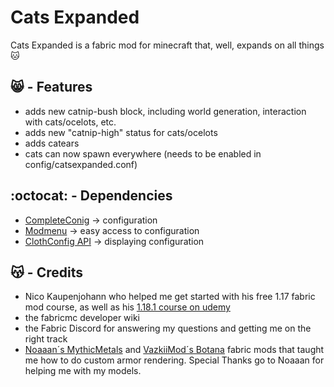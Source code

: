# Cats Expanded

Cats Expanded is a fabric mod for minecraft that, well, expands on all things :cat:

## 😸 - Features

- adds new catnip-bush block, including world generation, interaction with cats/ocelots, etc.
- adds new "catnip-high" status for cats/ocelots
- adds catears
- cats can now spawn everywhere (needs to be enabled in config/catsexpanded.conf)

## :octocat: - Dependencies

- [CompleteConig](https://github.com/noahvogt/CompleteConfig) -> configuration
- [Modmenu](https://github.com/TerraformersMC/ModMenu) -> easy access to configuration
- [ClothConfig API](https://shedaniel.gitbook.io/cloth-config/) -> displaying configuration

## 😽 - Credits

- Nico Kaupenjohann who helped me get started with his free 1.17 fabric mod course, as well as
  his [1.18.1 course on udemy](https://www.udemy.com/course/minecraft-modding-fabric-118/)
- the fabricmc developer wiki
- the Fabric Discord for answering my questions and getting me on the right track
- [Noaaan´s MythicMetals](https://github.com/Noaaan/MythicMetals)
  and [VazkiiMod´s Botana](https://github.com/VazkiiMods/Botania) fabric mods that taught me how to do custom armor
  rendering. Special Thanks go to Noaaan for helping me with my models.

